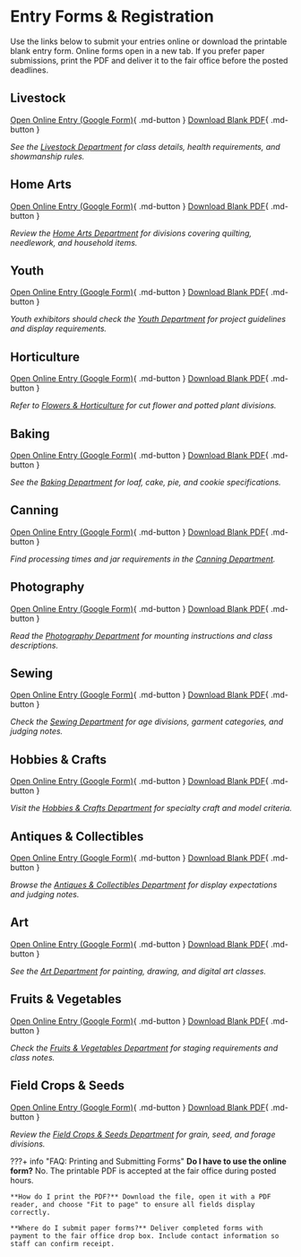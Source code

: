 # Entry Forms & Registration

Use the links below to submit your entries online or download the printable blank entry form. Online forms open in a new tab. If you prefer paper submissions, print the PDF and deliver it to the fair office before the posted deadlines.

## Livestock
[Open Online Entry (Google Form)](https://example.com){ .md-button }
[Download Blank PDF](downloads/Blank-Entry-Form.pdf){ .md-button }

_See the [Livestock Department](departments/livestock.md) for class details, health requirements, and showmanship rules._

## Home Arts
[Open Online Entry (Google Form)](https://example.com){ .md-button }
[Download Blank PDF](downloads/Blank-Entry-Form.pdf){ .md-button }

_Review the [Home Arts Department](departments/home-arts.md) for divisions covering quilting, needlework, and household items._

## Youth
[Open Online Entry (Google Form)](https://example.com){ .md-button }
[Download Blank PDF](downloads/Blank-Entry-Form.pdf){ .md-button }

_Youth exhibitors should check the [Youth Department](departments/youth.md) for project guidelines and display requirements._

## Horticulture
[Open Online Entry (Google Form)](https://example.com){ .md-button }
[Download Blank PDF](downloads/Blank-Entry-Form.pdf){ .md-button }

_Refer to [Flowers & Horticulture](departments/flowers-and-horticulture.md) for cut flower and potted plant divisions._

## Baking
[Open Online Entry (Google Form)](https://example.com){ .md-button }
[Download Blank PDF](downloads/Blank-Entry-Form.pdf){ .md-button }

_See the [Baking Department](departments/baking.md) for loaf, cake, pie, and cookie specifications._

## Canning
[Open Online Entry (Google Form)](https://example.com){ .md-button }
[Download Blank PDF](downloads/Blank-Entry-Form.pdf){ .md-button }

_Find processing times and jar requirements in the [Canning Department](departments/canning.md)._ 

## Photography
[Open Online Entry (Google Form)](https://example.com){ .md-button }
[Download Blank PDF](downloads/Blank-Entry-Form.pdf){ .md-button }

_Read the [Photography Department](departments/photography.md) for mounting instructions and class descriptions._

## Sewing
[Open Online Entry (Google Form)](https://example.com){ .md-button }
[Download Blank PDF](downloads/Blank-Entry-Form.pdf){ .md-button }

_Check the [Sewing Department](departments/sewing.md) for age divisions, garment categories, and judging notes._

## Hobbies & Crafts
[Open Online Entry (Google Form)](https://example.com){ .md-button }
[Download Blank PDF](downloads/Blank-Entry-Form.pdf){ .md-button }

_Visit the [Hobbies & Crafts Department](departments/hobbies-and-crafts.md) for specialty craft and model criteria._

## Antiques & Collectibles
[Open Online Entry (Google Form)](https://example.com){ .md-button }
[Download Blank PDF](downloads/Blank-Entry-Form.pdf){ .md-button }

_Browse the [Antiques & Collectibles Department](departments/antiques-and-collectibles.md) for display expectations and judging notes._

## Art
[Open Online Entry (Google Form)](https://example.com){ .md-button }
[Download Blank PDF](downloads/Blank-Entry-Form.pdf){ .md-button }

_See the [Art Department](departments/art.md) for painting, drawing, and digital art classes._

## Fruits & Vegetables
[Open Online Entry (Google Form)](https://example.com){ .md-button }
[Download Blank PDF](downloads/Blank-Entry-Form.pdf){ .md-button }

_Check the [Fruits & Vegetables Department](departments/fruits-and-vegetables.md) for staging requirements and class notes._

## Field Crops & Seeds
[Open Online Entry (Google Form)](https://example.com){ .md-button }
[Download Blank PDF](downloads/Blank-Entry-Form.pdf){ .md-button }

_Review the [Field Crops & Seeds Department](departments/field-crops-and-seeds.md) for grain, seed, and forage divisions._

???+ info "FAQ: Printing and Submitting Forms"
    **Do I have to use the online form?** No. The printable PDF is accepted at the fair office during posted hours.

    **How do I print the PDF?** Download the file, open it with a PDF reader, and choose "Fit to page" to ensure all fields display correctly.

    **Where do I submit paper forms?** Deliver completed forms with payment to the fair office drop box. Include contact information so staff can confirm receipt.

